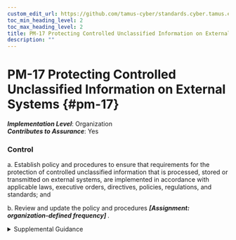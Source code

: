```yaml
---
custom_edit_url: https://github.com/tamus-cyber/standards.cyber.tamus.edu/tree/main/static/content/tamus.edu/TAMUS_profile.xml
toc_min_heading_level: 2
toc_max_heading_level: 2
title: PM-17 Protecting Controlled Unclassified Information on External Systems
description: ""
---
```


# PM-17 Protecting Controlled Unclassified Information on External Systems {#pm-17}

_**Implementation Level**_: Organization\
_**Contributes to Assurance**_: Yes

### Control

a. Establish policy and procedures to ensure that requirements for the protection of controlled unclassified information that is processed, stored or transmitted on external systems, are implemented in accordance with applicable laws, executive orders, directives, policies, regulations, and standards; and

b. Review and update the policy and procedures <strong> <em>[Assignment: organization-defined frequency]</em> </strong>.

<details>
  <summary>Supplemental Guidance</summary>

Controlled unclassified information is defined by the National Archives and Records Administration along with the safeguarding and dissemination requirements for such information and is codified in <a xmlns="http://csrc.nist.gov/ns/oscal/1.0" href="#91f992fb-f668-4c91-a50f-0f05b95ccee3">32 CFR 2002</a> and, specifically for systems external to the federal organization, <a xmlns="http://csrc.nist.gov/ns/oscal/1.0" href="https://www.govinfo.gov/content/pkg/CFR-2017-title32-vol6/xml/CFR-2017-title32-vol6-part2002.xml">32 CFR 2002.14h</a> . The policy prescribes the specific use and conditions to be implemented in accordance with organizational procedures, including via its contracting processes.

</details>

